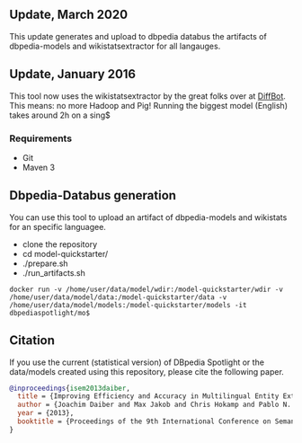  ## Update, March 2020

This update generates and upload to dbpedia databus the artifacts of dbpedia-models and wikistatsextractor for all langauges.

## Update, January 2016

This tool now uses the wikistatsextractor by the great folks over at [DiffBot](https://www.diffbot.com/). This means: no more Hadoop and Pig! Running the biggest model (English) takes around 2h on a sing$

### Requirements

- Git
- Maven 3

## Dbpedia-Databus generation

You can use this tool to upload an artifact of dbpedia-models and wikistats for an specific languagee.

* clone the repository
* cd model-quickstarter/
* ./prepare.sh
* ./run_artifacts.sh

```
docker run -v /home/user/data/model/wdir:/model-quickstarter/wdir -v /home/user/data/model/data:/model-quickstarter/data -v /home/user/data/model/models:/model-quickstarter/models -it dbpediaspotlight/mo$
```

## Citation

If you use the current (statistical version) of DBpedia Spotlight or the data/models created using this repository, please cite the following paper.

```bibtex
@inproceedings{isem2013daiber,
  title = {Improving Efficiency and Accuracy in Multilingual Entity Extraction},
  author = {Joachim Daiber and Max Jakob and Chris Hokamp and Pablo N. Mendes},
  year = {2013},
  booktitle = {Proceedings of the 9th International Conference on Semantic Systems (I-Semantics)}
}
```

